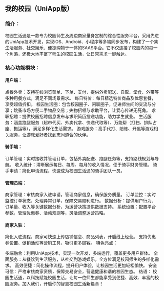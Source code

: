 ## 我的校园（UniApp版）

### 简介：
校园生活通是一款专为校园师生及周边商家量身定制的综合性服务平台，采用先进的UniApp技术开发，实现iOS、Android、小程序等多端同步发布，构建了一个集生活服务、社交娱乐、便捷购物于一体的SAAS平台。它不仅连接了校园内的每一个角落，还极大地丰富了师生的校园生活，让日常需求一键触达。

### 核心功能模块：

#### 用户端：
点餐外卖：支持在线浏览菜单、下单、支付，提供外卖配送、自取、堂食、外带等多种用餐方式，满足不同场景需求。
每日特价：每日精选特价商品及优惠套餐，享受超值折扣。
校园生活圈：包含校园圈子、闲聊圈子，促进师生间的交流与分享；跳蚤市场方便二手物品交易；失物招领与求助平台，让爱心传递无死角。
求职招聘：提供校园招聘信息发布与求职简历投递功能，助力学生就业。
生活服务：涵盖跑腿服务（超市代买、外卖代拿、快递代取等）、万能帮（打扫、排队占座、搬运等），满足多样化生活需求。
游戏服务：高手代打、陪练、开黑等游戏相关服务，让游戏爱好者找到志同道合的伙伴。
#### 骑手端：
订单管理：实时接收并管理订单，包括外卖配送、跑腿任务等，支持路线规划与导航。
收入统计：清晰展示每日、每周、每月的收入情况，便于骑手财务管理。
骑手申请：简化申请流程，快速成为校园生活通的骑手团队一员。
#### 管理员端：
商家管理：审核商家入驻申请，管理商家信息，确保服务质量。
订单监控：实时监控订单状态，处理异常订单，保障交易顺利进行。
数据分析：提供用户行为、订单量、收入等关键数据分析，为运营决策提供数据支持。
系统设置：配置平台参数，管理优惠券、活动规则等，灵活调整运营策略。
#### 商家入驻：
简化入驻流程，商家可快速上传店铺信息、商品列表，开启线上经营。
支持优惠券设置、促销活动等营销工具，吸引更多顾客。
特色亮点：

多端融合：利用UniApp技术，实现一次开发，多端运行，覆盖更多用户群体。
全面服务：从餐饮到生活服务，从社交到游戏娱乐，全方位满足校园师生的多样化需求。
高效便捷：简化操作流程，提升用户体验，让校园生活更加轻松愉快。
安全可信：严格审核商家资质，保障交易安全，营造健康和谐的校园生态。
结语：
校园生活通，以科技赋能校园生活，让每一位师生都能享受到便捷、高效、丰富的校园服务。加入我们，开启你的智慧校园生活新篇章！
